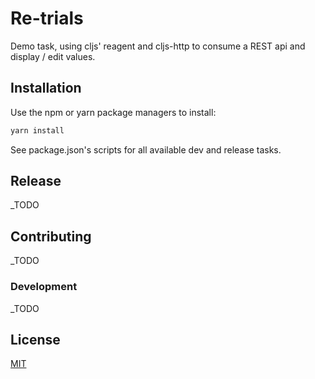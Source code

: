 # Re-trials

Demo task, using cljs' reagent and cljs-http to consume a REST api and display / edit values.

## Installation

Use the npm or yarn package managers to install:

```bash
yarn install
```

See package.json's scripts for all available dev and release tasks.

## Release
_TODO
## Contributing
_TODO
### Development
_TODO

## License
[MIT](https://choosealicense.com/licenses/mit/)
